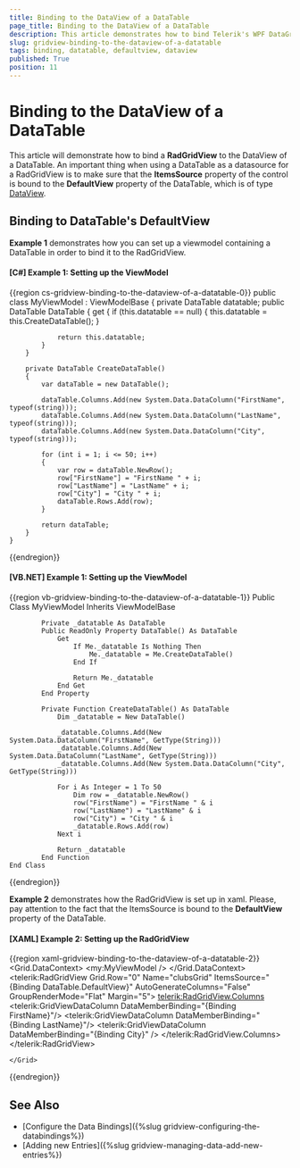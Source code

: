 ```yaml
---
title: Binding to the DataView of a DataTable
page_title: Binding to the DataView of a DataTable
description: This article demonstrates how to bind Telerik's WPF DataGrid to the DataView of a DataTable.
slug: gridview-binding-to-the-dataview-of-a-datatable
tags: binding, datatable, defaultview, dataview
published: True
position: 11
---
```


# Binding to the DataView of a DataTable

This article will demonstrate how to bind a __RadGridView__ to the DataView of a DataTable. An important thing when using a DataTable as a datasource for a RadGridView is to make sure that the __ItemsSource__ property of the control is bound to the __DefaultView__ property of the DataTable, which is of type [DataView](https://docs.microsoft.com/en-us/dotnet/api/system.data.dataview?view=netframework-4.7.2).

## Binding to DataTable's DefaultView

__Example 1__ demonstrates how you can set up a viewmodel containing a DataTable in order to bind it to the RadGridView.

#### __[C#] Example 1: Setting up the ViewModel__

{{region cs-gridview-binding-to-the-dataview-of-a-datatable-0}}
	public class MyViewModel : ViewModelBase
    {
        private DataTable datatable;
        public DataTable DataTable
        {
            get
            {
                if (this.datatable == null)
                {
                    this.datatable = this.CreateDataTable();
                }

                return this.datatable;
            }
        }

        private DataTable CreateDataTable()
        {
            var dataTable = new DataTable();

            dataTable.Columns.Add(new System.Data.DataColumn("FirstName", typeof(string)));
            dataTable.Columns.Add(new System.Data.DataColumn("LastName", typeof(string)));
            dataTable.Columns.Add(new System.Data.DataColumn("City", typeof(string)));

            for (int i = 1; i <= 50; i++)
            {
                var row = dataTable.NewRow();
                row["FirstName"] = "FirstName " + i;
                row["LastName"] = "LastName" + i;
                row["City"] = "City " + i;
                dataTable.Rows.Add(row);
            }

            return dataTable;
        }
    }
{{endregion}}

#### __[VB.NET] Example 1: Setting up the ViewModel__

{{region vb-gridview-binding-to-the-dataview-of-a-datatable-1}}
    Public Class MyViewModel
        Inherits ViewModelBase

            Private _datatable As DataTable
            Public ReadOnly Property DataTable() As DataTable
                Get
                    If Me._datatable Is Nothing Then
                        Me._datatable = Me.CreateDataTable()
                    End If

                    Return Me._datatable
                End Get
            End Property

            Private Function CreateDataTable() As DataTable
                Dim _datatable = New DataTable()

                _datatable.Columns.Add(New System.Data.DataColumn("FirstName", GetType(String)))
                _datatable.Columns.Add(New System.Data.DataColumn("LastName", GetType(String)))
                _datatable.Columns.Add(New System.Data.DataColumn("City", GetType(String)))

                For i As Integer = 1 To 50
                    Dim row = _datatable.NewRow()
                    row("FirstName") = "FirstName " & i
                    row("LastName") = "LastName" & i
                    row("City") = "City " & i
                    _datatable.Rows.Add(row)
                Next i

                Return _datatable
            End Function
    End Class

{{endregion}}

__Example 2__ demonstrates how the RadGridView is set up in xaml. Please, pay attention to the fact that the ItemsSource is bound to the __DefaultView__ property of the DataTable.

#### __[XAML] Example 2: Setting up the RadGridView__

{{region xaml-gridview-binding-to-the-dataview-of-a-datatable-2}}
	<Grid>
        <Grid.DataContext>
            <!-- The namespace "my" refers to the namespace where the MyViewModel class is defined-->
            <my:MyViewModel />
        </Grid.DataContext>
        <telerik:RadGridView Grid.Row="0" 
                             Name="clubsGrid" 
                             ItemsSource="{Binding DataTable.DefaultView}"
                             AutoGenerateColumns="False"
                             GroupRenderMode="Flat"
                             Margin="5">
            <telerik:RadGridView.Columns>
                <telerik:GridViewDataColumn DataMemberBinding="{Binding FirstName}"/>
				<telerik:GridViewDataColumn DataMemberBinding="{Binding LastName}"/>
				<telerik:GridViewDataColumn DataMemberBinding="{Binding City}" />
			</telerik:RadGridView.Columns>
		</telerik:RadGridView>
		
	</Grid>
{{endregion}}


## See Also

* [Configure the Data Bindings]({%slug gridview-configuring-the-databindings%})
* [Adding new Entries]({%slug gridview-managing-data-add-new-entries%})